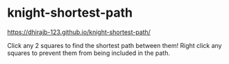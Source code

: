 # knight-shortest-path

https://dhirajb-123.github.io/knight-shortest-path/
 
 Click any 2 squares to find the shortest path between them! Right click any squares to prevent them from being included in the path.
